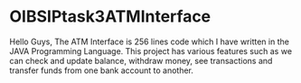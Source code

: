 # OIBSIPtask3ATMInterface
Hello Guys, The ATM Interface is 256 lines code which I have written in the JAVA Programming Language. This project has various features such as we can check and update balance, withdraw money, see transactions and transfer funds from one bank account to another.
